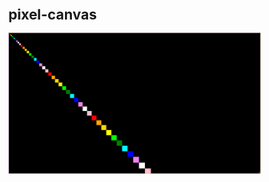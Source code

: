 # pixel-canvas

[![pixel-canvas](index.png "pixel-canvas")](https://coalpha.github.io/pixel-canvas/)
